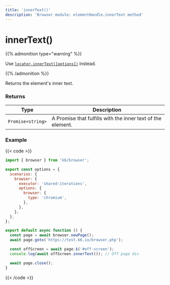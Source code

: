```yaml
---
title: 'innerText()'
description: 'Browser module: elementHandle.innerText method'
---
```


# innerText()

{{% admonition type="warning" %}}

Use [`locator.innerText([options])`](https://grafana.com/docs/k6/<K6_VERSION>/javascript-api/k6-experimental/browser/locator/innertext/) instead.

{{% /admonition %}}

Returns the element's inner text.

### Returns

| Type              | Description                                                 |
| ----------------- | ----------------------------------------------------------- |
| `Promise<string>` | A Promise that fulfills with the inner text of the element. |

### Example

{{< code >}}

```javascript
import { browser } from 'k6/browser';

export const options = {
  scenarios: {
    browser: {
      executor: 'shared-iterations',
      options: {
        browser: {
          type: 'chromium',
        },
      },
    },
  },
};

export default async function () {
  const page = await browser.newPage();
  await page.goto('https://test.k6.io/browser.php');

  const offScreen = await page.$('#off-screen');
  console.log(await offScreen.innerText()); // Off page div

  await page.close();
}
```

{{< /code >}}
